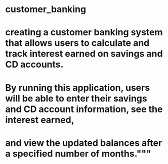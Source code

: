 # customer_banking


# creating a customer banking system that allows users to calculate and track interest earned on savings and CD accounts. 
# By running this application, users will be able to enter their savings and CD account information, see the interest earned,
# and view the updated balances after a specified number of months."""
